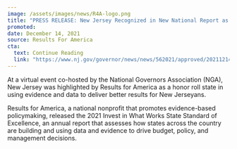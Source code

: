 ```yaml
---
image: /assets/images/news/R4A-logo.png
title: "PRESS RELEASE: New Jersey Recognized in New National Report as an Honor Roll State for Data-Driven and Evidence-Based Policymaking"
promoted: 
date: December 14, 2021
source: Results For America
cta:
  text: Continue Reading
  link: "https://www.nj.gov/governor/news/news/562021/approved/20211214a.shtml"
---
```


At a virtual event co-hosted by the National Governors Association (NGA), New Jersey was highlighted by Results for America as a honor roll state in using evidence and data to deliver better results for New Jerseyans.

Results for America, a national nonprofit that promotes evidence-based policymaking, released the 2021 Invest in What Works State Standard of Excellence, an annual report that assesses how states across the country are building and using data and evidence to drive budget, policy, and management decisions.
